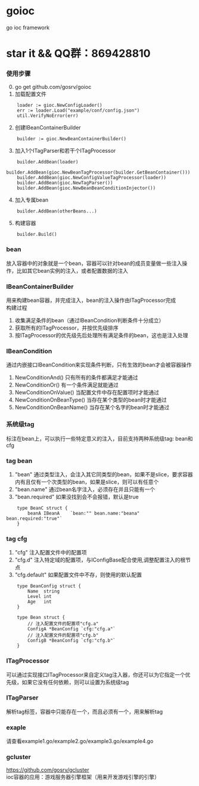 # goioc
go ioc framework

# star it && QQ群：869428810

### 使用步骤
0. go get github.com/gosrv/goioc
1. 加载配置文件
```$go
	loader := gioc.NewConfigLoader()
	err := loader.Load("example/conf/config.json")
	util.VerifyNoError(err)
```
2. 创建IBeanContainerBuilder
```$go
    builder := gioc.NewBeanContainerBuilder()
```
3. 加入1个ITagParser和若干个ITagProcessor
```$go
	builder.AddBean(loader)
	builder.AddBean(gioc.NewBeanTagProcessor(builder.GetBeanContainer()))
	builder.AddBean(gioc.NewConfigValueTagProcessor(loader))
	builder.AddBean(gioc.NewTagParser())
	builder.AddBean(gioc.NewBeanBeanConditionInjector())
```
4. 加入专属bean
```$go
    builder.AddBean(otherBeans...)
```
5. 构建容器
```$go
    builder.Build()
```

### bean
放入容器中的对象就是一个bean，容器可以针对bean的成员变量做一些注入操作，比如其它bean实例的注入，或者配置数据的注入

### IBeanContainerBuilder
用来构建bean容器，并完成注入，bean的注入操作由ITagProcessor完成  
构建过程
1. 收集满足条件的bean（通过IBeanCondition判断条件十分成立）
2. 获取所有的ITagProcessor，并按优先级排序
3. 按ITagProcessor的优先级先后处理所有满足条件的bean，这也是注入处理

### IBeanCondition
通过内嵌接口IBeanCondition来实现条件判断，只有生效的bean才会被容器操作
1. NewConditionAnd() 只有所有的条件都满足才能通过
2. NewConditionOr() 有一个条件满足就能通过
3. NewConditionOnValue() 当配置文件中存在配置项时才能通过
4. NewConditionOnBeanType() 当存在某个类型的bean时才能通过
5. NewConditionOnBeanName() 当存在某个名字的bean时才能通过

### 系统级tag
标注在bean上，可以执行一些特定意义的注入，目前支持两种系统级tag: bean和cfg

### tag bean
1. "bean"
通过类型注入，会注入其它同类型的bean，如果不是slice，要求容器内有且仅有一个次类型的bean，如果是slice，则可以有任意个
2. "bean.name"
通过bean名字注入，必须存在并且只能有一个
3. "bean.required"
如果没找到会不会报错，默认是true
```$go
    type BeanC struct {
        beanA IBeanA	`bean:"" bean.name:"beana" bean.required:"true"`
    }
```

### tag cfg
1. "cfg"
注入配置文件中的配置项
2. "cfg.d"
注入特定域的配置项，与IConfigBase配合使用,调整配置注入的根节点
3. "cfg.default"
如果配置文件中不存，则使用的默认配置
```$go
    type BeanConfig struct {
        Name  string
        Level int
        Age   int
    }
    
    type Bean struct {
        // 注入配置文件的配置项"cfg.a"
        ConfigA *BeanConfig `cfg:"cfg.a"`
        // 注入配置文件的配置项"cfg.b"
        ConfigB *BeanConfig `cfg:"cfg.b"`
    }
```

### ITagProcessor
可以通过实现接口ITagProcessor来自定义tag注入器，你还可以为它指定一个优先级，如果它没有任何依赖，则可以设置为系统级tag

### ITagParser
解析tag标签，容器中只能存在一个，而且必须有一个，用来解析tag

### exaple
请查看example1.go/example2.go/example3.go/example4.go
### gcluster
https://github.com/gosrv/gcluster  
ioc容器的应用：游戏服务器引擎框架（用来开发游戏引擎的引擎）